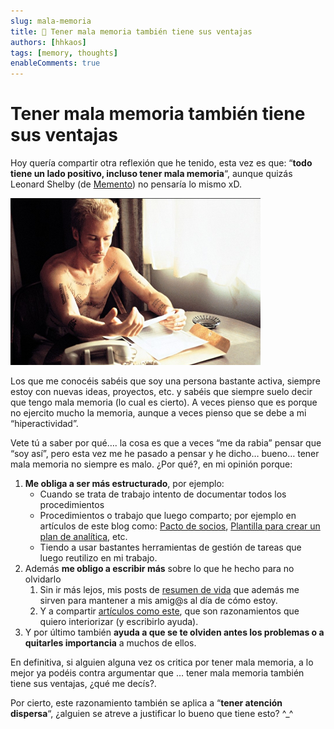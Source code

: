 ```yaml
---
slug: mala-memoria
title: 🧠 Tener mala memoria también tiene sus ventajas
authors: [hhkaos]
tags: [memory, thoughts]
enableComments: true 
---
```


# Tener mala memoria también tiene sus ventajas

Hoy quería compartir otra reflexión que he tenido, esta vez es que: “**todo tiene un lado positivo, incluso tener mala memoria**“, aunque quizás Leonard Shelby (de [Memento](https://web.archive.org/web/20150419185718/http://en.wikipedia.org/wiki/Memento_(film))) no pensaría lo mismo xD.

![](./memento.png)

Los que me conocéis sabéis que soy una persona bastante activa, siempre estoy con nuevas ideas, proyectos, etc. y sabéis que siempre suelo decir que tengo mala memoria (lo cual es cierto). A veces pienso que es porque no ejercito mucho la memoria, aunque a veces pienso que se debe a mi “hiperactividad”.

Vete tú a saber por qué…. la cosa es que a veces “me da rabia” pensar que “soy así”, pero esta vez me he pasado a pensar y he dicho… bueno… tener mala memoria no siempre es malo. ¿Por qué?, en mi opinión porque:

1.  **Me obliga a ser más estructurado**, por ejemplo:
    -   Cuando se trata de trabajo intento de documentar todos los procedimientos
    -   Procedimientos o trabajo que luego comparto; por ejemplo en artículos de este blog como: [Pacto de socios](https://web.archive.org/web/20150419185718/http://www.rauljimenez.info/blog/2014/04/06/pacto-de-socios/), [Plantilla para crear un plan de analítica](https://web.archive.org/web/20150419185718/http://www.rauljimenez.info/blog/2014/01/06/plantilla-para-crear-un-plan-de-analitica/), etc.
    -   Tiendo a usar bastantes herramientas de gestión de tareas que luego reutilizo en mi trabajo.
2.  Además **me obligo a escribir más** sobre lo que he hecho para no olvidarlo
    1.  Sin ir más lejos, mis posts de [resumen de vida](https://web.archive.org/web/20150419185718/http://www.rauljimenez.info/blog/category/sobre-mi/) que además me sirven para mantener a mis amig@s al día de cómo estoy.
    2.  Y a compartir [artículos como este](https://web.archive.org/web/20150419185718/http://www.rauljimenez.info/blog/2013/12/08/el-trabajo-perfecto/), que son razonamientos que quiero interiorizar (y escribirlo ayuda).
3.  Y por último también **ayuda a que se te olviden antes los problemas o a quitarles importancia** a muchos de ellos.

En definitiva, si alguien alguna vez os critica por tener mala memoria, a lo mejor ya podéis contra argumentar que … tener mala memoria también tiene sus ventajas, ¿qué me decís?.

Por cierto, este razonamiento también se aplica a “**tener atención dispersa**“, ¿alguien se atreve a justificar lo bueno que tiene esto? ^_^